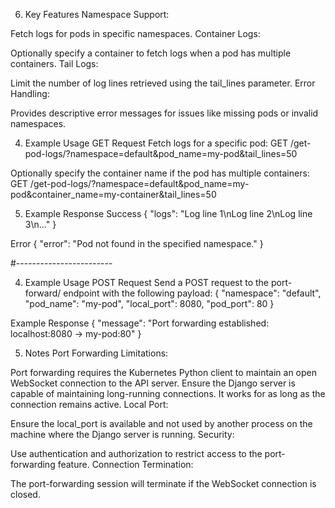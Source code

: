 6. Key Features
Namespace Support:


Fetch logs for pods in specific namespaces.
Container Logs:


Optionally specify a container to fetch logs when a pod has multiple containers.
Tail Logs:


Limit the number of log lines retrieved using the tail_lines parameter.
Error Handling:


Provides descriptive error messages for issues like missing pods or invalid namespaces.





4. Example Usage
GET Request
Fetch logs for a specific pod:
GET /get-pod-logs/?namespace=default&pod_name=my-pod&tail_lines=50

Optionally specify the container name if the pod has multiple containers:
GET /get-pod-logs/?namespace=default&pod_name=my-pod&container_name=my-container&tail_lines=50


5. Example Response
Success
{
    "logs": "Log line 1\nLog line 2\nLog line 3\n..."
}

Error
{
    "error": "Pod not found in the specified namespace."
}



#------------------------


4. Example Usage
POST Request
Send a POST request to the port-forward/ endpoint with the following payload:
{
    "namespace": "default",
    "pod_name": "my-pod",
    "local_port": 8080,
    "pod_port": 80
}

Example Response
{
    "message": "Port forwarding established: localhost:8080 -> my-pod:80"
}


5. Notes
Port Forwarding Limitations:


Port forwarding requires the Kubernetes Python client to maintain an open WebSocket connection to the API server. Ensure the Django server is capable of maintaining long-running connections.
It works for as long as the connection remains active.
Local Port:


Ensure the local_port is available and not used by another process on the machine where the Django server is running.
Security:


Use authentication and authorization to restrict access to the port-forwarding feature.
Connection Termination:


The port-forwarding session will terminate if the WebSocket connection is closed.
